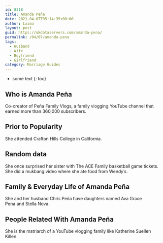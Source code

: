 ```yaml
---
id: 8318
title: Amanda Peña
date: 2021-04-07T05:14:35+00:00
author: Laima
layout: post
guid: https://ukdataservers.com/amanda-pena/
permalink: /04/07/amanda-pena
tags:
  - Husband
  - Wife
  - Boyfriend
  - Girlfriend
category: Marriage Guides
---
```


* some text
{: toc}


## Who is Amanda Peña
                  
                  
                  
Co-creator of Peña Family Vlogs, a family vlogging YouTube channel that earned more than 360,000 subscribers. 
                  
              
            
              
            
                
                
                
## Prior to Popularity
                  
                  
                  
She attended Crafton Hills College in California. 
                  
              
            
              
            
                
                
                
## Random data
                  
                  
                  
She once surprised her sister with The ACE Family basketball game tickets. She did a mukbang video where she ate food from Wendy&#8217;s.
                  
              
            
              
            
                
                
                
## Family & Everyday Life of Amanda Peña
                  
                  
                  
She and her husband Chris Peña have daughters named Ava Grace Pena and Stella Nova. 
                  
              
            
              
            
                
                
                
## People Related With Amanda Peña
                  
                  
                  
She is the matriarch of a YouTube vlogging family like Katherine Suellen Killen.
                  
              
            
              
            
                
              
            
              
              
            
            
              
            
          
          
          